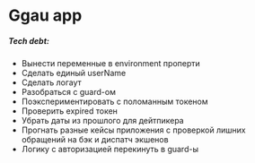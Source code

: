 # Ggau app
##### Tech debt:

 - Вынести переменные в environment проперти
 - Сделать единый userName
 - Сделать логаут
 - Разобраться с guard-ом
 - Поэкспериментировать с поломанным токеном
 - Проверить expired токен
 - Убрать даты из прошлого для дейтпикера
 - Прогнать разные кейсы приложения с проверкой лишних обращений на бэк и диспатч экшенов
 - Логику с авторизацией перекинуть в guard-ы
